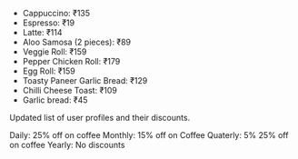 + Cappuccino: ₹135
+ Espresso: ₹19
+ Latte: ₹114
+ Aloo Samosa (2 pieces): ₹89
+ Veggie Roll: ₹159
+ Pepper Chicken Roll: ₹179
+ Egg Roll: ₹159
+ Toasty Paneer Garlic Bread: ₹129
+ Chilli Cheese Toast: ₹109
+ Garlic bread: ₹45


Updated list of user profiles and their discounts.

Daily: 25% off on coffee
Monthly: 15% off on Coffee
Quaterly: 5% 25% off on coffee
Yearly: No discounts




